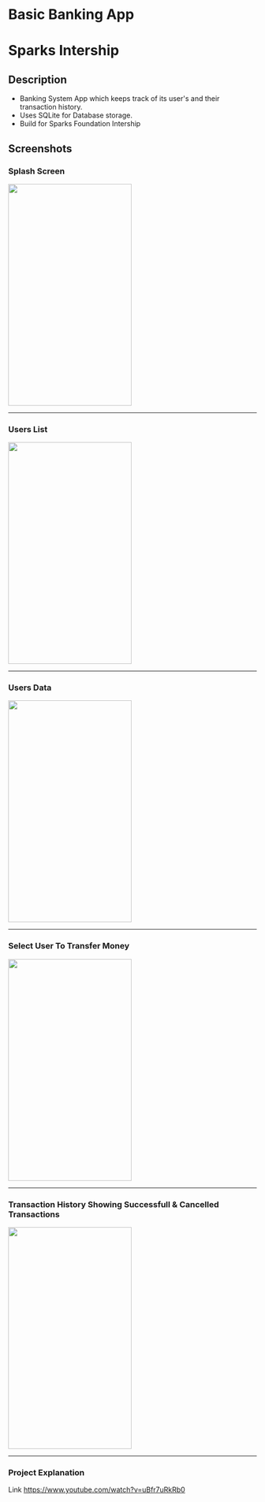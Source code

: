 # Basic Banking App
# Sparks Intership

## Description
* Banking System App which keeps track of its user's and their transaction history.
* Uses SQLite for Database storage.
* Build for Sparks Foundation Intership

## Screenshots

### Splash Screen 
<img src="https://i.imgur.com/ajVyBf0.jpg" width ="250px" height ="450px"> 

------------------------------------------

### Users List 
<img src="https://i.imgur.com/lUCehAl.jpg" width ="250px" height ="450px">

------------------------------------------

### Users Data
<img src="https://i.imgur.com/xm3vRXL.jpg" width ="250px" height ="450px">

------------------------------------------


### Select User To Transfer Money
<img src="https://i.imgur.com/AQrgLYp.jpg" width ="250px" height ="450px">

------------------------------------------


### Transaction History Showing Successfull & Cancelled Transactions
<img src="https://i.imgur.com/D7Qa5N3.jpg" width ="250px" height ="450px">

------------------------------------------


### Project Explanation 
Link https://www.youtube.com/watch?v=uBfr7uRkRb0
